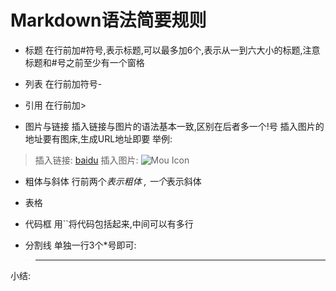 # Markdown语法简要规则
- 标题
在行前加#符号,表示标题,可以最多加6个,表示从一到六大小的标题,注意标题和#号之前至少有一个窗格

- 列表
在行前加符号-

- 引用 
在行前加>

- 图片与链接
插入链接与图片的语法基本一致,区别在后者多一个!号
插入图片的地址要有图床,生成URL地址即要
举例:
> 插入链接: [baidu](http://baidu.com)
> 插入图片: ![Mou Icon](http://mouapp.com/mou_128.png)

- 粗体与斜体
行前两个*表示粗体 , 一个*表示斜体

- 表格

- 代码框
用``将代码包括起来,中间可以有多行

- 分割线
单独一行3个*号即可:
> ***

小结:



